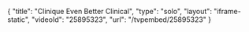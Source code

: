 {
    "title": "Clinique Even Better Clinical",
    "type": "solo",
    "layout": "iframe-static",
    "videoId": "25895323",
    "url": "\/tvpembed\/25895323"
}